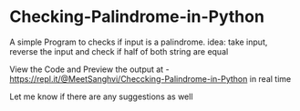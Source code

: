 # Checking-Palindrome-in-Python
A simple Program to checks if input is a palindrome. idea: take input, reverse the input and check if half of both string are equal


View the Code and Preview the output at - https://repl.it/@MeetSanghvi/Checcking-Palindrome-in-Python in real time

Let me know if there are any suggestions as well